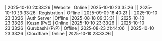 | 2025-10-10 23:33:26 | Website | Online | 2025-10-10 23:33:26 |
| 2025-10-10 23:33:26 | Registration | Offline | 2025-09-09 16:40:23 |
| 2025-10-10 23:33:26 | Auth Server | Offline | 2025-08-18 09:33:31 |
| 2025-10-10 23:33:26 | Kezan (PvE) | Online | 2025-10-10 23:33:26 |
| 2025-10-10 23:33:26 | Gurubashi (PvP) | Offline | 2025-08-23 21:44:06 |
| 2025-10-10 23:33:26 | Cloudflare | Online | 2025-10-10 23:33:26 |
